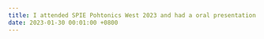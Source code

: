 ```yaml
---
title: I attended SPIE Pohtonics West 2023 and had a oral presentation of our hyperspectral camera for retina imaging application. 
date: 2023-01-30 00:01:00 +0800
---
```

